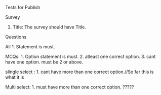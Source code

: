 
Tests for Publish

Survey
 1. Title: The survey should have Title.

Questions

All
    1.  Statement is must.

MCQs:
    1. Option statement is must.
    2. atleast one correct option.
    3. cant have one option. must be 2 or above.

slingle select :
    1. cant have more than one correct option.//So far this is what it is

Multi select:
    1. must have more than one correct option. ?????

